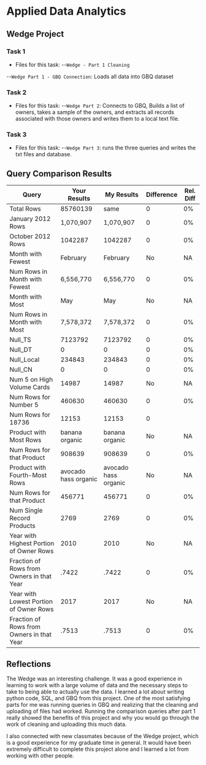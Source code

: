 
# Applied Data Analytics

## Wedge Project

### Task 1

* Files for this task: 
--`Wedge - Part 1 Cleaning`

--`Wedge Part 1 - GBQ Connection`: Loads all data into GBQ dataset

### Task 2

* Files for this task: 
--`Wedge Part 2`: Connects to GBQ, Builds a list of owners, takes a sample of the owners, and extracts all records associated with those owners and writes them to a local text file.


### Task 3

* Files for this task: 
--`Wedge Part 3`: runs the three queries and writes the txt files and database. 


## Query Comparison Results

|  Query  |  Your Results  |  My Results | Difference | Rel. Diff | 
|---|---|---|---|---|
| Total Rows  |  85760139 |  same | 0  | 0%  |
| January 2012 Rows  |  1,070,907 | 1,070,907  | 0  | 0%  |
| October 2012 Rows  |  1042287 | 1042287  |  0 | 0%  |
| Month with Fewest  | February  | February  | No  | NA  |
| Num Rows in Month with Fewest  | 6,556,770  |  6,556,770 | 0  | 0%  |
| Month with Most  | May | May  | No  | NA  |
| Num Rows in Month with Most  |  7,578,372 |  7,578,372 | 0 | 0% |
| Null_TS  |  7123792 |  7123792 |  0 |0%   |
| Null_DT  |  0 | 0  | 0  | 0%  |
| Null_Local  |  234843 |  234843 |  0 |  0% |
| Null_CN  | 0  | 0  | 0 |  0% |
| Num 5 on High Volume Cards  |  14987 |  14987 | No  | NA  |
|  Num Rows for Number 5 |  460630 | 460630  |  0 | 0%  |
| Num Rows for 18736  |  12153 | 12153  | 0  |   |
| Product with Most Rows  | banana organic  | banana organic  | No  | NA  |
| Num Rows for that Product  |  908639 | 908639  | 0 | 0%|
| Product with Fourth-Most Rows  | avocado hass organic  |  avocado hass organic | No  | NA  |
| Num Rows for that Product  | 456771  | 456771  | 0 | 0% |
| Num Single Record Products  |  2769 |  2769 |  0| 0% |
| Year with Highest Portion of Owner Rows  |2010|2010| No | NA |
| Fraction of Rows from Owners in that Year  | .7422| .7422 | 0 | 0%
| Year with Lowest Portion of Owner Rows  |2017 | 2017 | No | NA |
| Fraction of Rows from Owners in that Year  | .7513 | .7513 | 0 | 0%

## Reflections

The Wedge was an interesting challenge. It was a good experience in learning to work with a large volume of data and the necessary steps to take to being able to actually use the data. I learned a lot about writing python code, SQL, and GBQ from this project. One of the most satisfying parts for me was running queries in GBQ and realizing that the cleaning and uploading of files had worked. Running the comparison queries after part 1 really showed the benefits of this project and why you would go through the work of cleaning and uploading this much data. 

I also connected with new classmates because of the Wedge project, which is a good experience for my graduate time in general. It would have been extremely difficult to complete this project alone and I learned a lot from working with other people.

